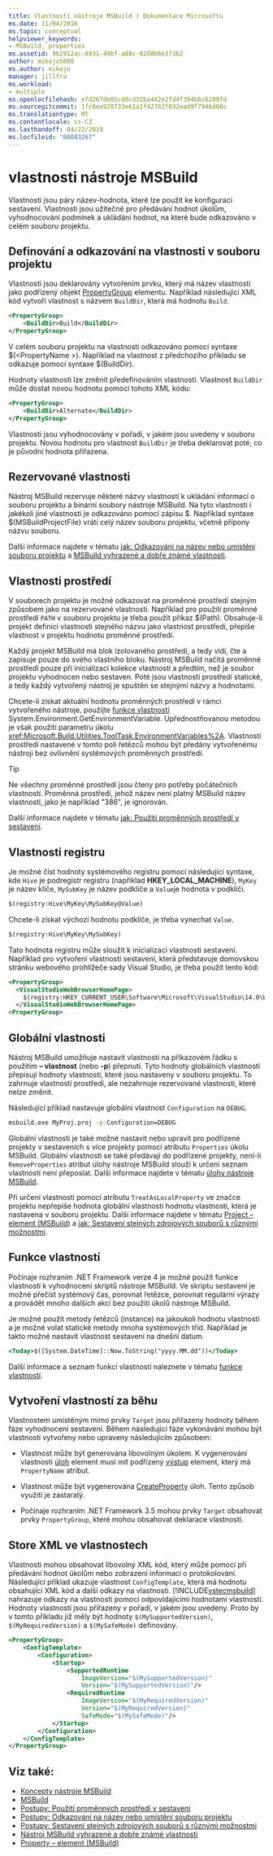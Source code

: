```yaml
---
title: Vlastnosti nástroje MSBuild | Dokumentace Microsoftu
ms.date: 11/04/2016
ms.topic: conceptual
helpviewer_keywords:
- MSBuild, properties
ms.assetid: 962912ac-8931-49bf-a88c-0200b6e37362
author: mikejo5000
ms.author: mikejo
manager: jillfra
ms.workload:
- multiple
ms.openlocfilehash: efd267de85cd8cd32ba442e2fd4f394b6c6209fd
ms.sourcegitcommit: 1fc6ee928733e61a1f42782f832ead9f7946d00c
ms.translationtype: MT
ms.contentlocale: cs-CZ
ms.lasthandoff: 04/22/2019
ms.locfileid: "60083267"
---
```

# <a name="msbuild-properties"></a>vlastnosti nástroje MSBuild
Vlastnosti jsou páry název-hodnota, které lze použít ke konfiguraci sestavení. Vlastnosti jsou užitečné pro předávání hodnot úkolům, vyhodnocování podmínek a ukládání hodnot, na které bude odkazováno v celém souboru projektu.

## <a name="define-and-reference-properties-in-a-project-file"></a>Definování a odkazování na vlastnosti v souboru projektu
 Vlastnosti jsou deklarovány vytvořením prvku, který má název vlastnosti jako podřízený objekt [PropertyGroup](../msbuild/propertygroup-element-msbuild.md) elementu. Například následující XML kód vytvoří vlastnost s názvem `BuildDir`, která má hodnotu `Build`.

```xml
<PropertyGroup>
    <BuildDir>Build</BuildDir>
</PropertyGroup>
```

 V celém souboru projektu na vlastnosti odkazováno pomocí syntaxe $(\<PropertyName >). Například na vlastnost z předchozího příkladu se odkazuje pomocí syntaxe $(BuildDir).

 Hodnoty vlastnosti lze změnit předefinováním vlastnosti. Vlastnost `BuildDir` může dostat novou hodnotu pomocí tohoto XML kódu:

```xml
<PropertyGroup>
    <BuildDir>Alternate</BuildDir>
</PropertyGroup>
```

 Vlastnosti jsou vyhodnocovány v pořadí, v jakém jsou uvedeny v souboru projektu. Novou hodnotu pro vlastnost `BuildDir` je třeba deklarovat poté, co je původní hodnota přiřazena.

## <a name="reserved-properties"></a>Rezervované vlastnosti
 Nástroj MSBuild rezervuje některé názvy vlastností k ukládání informací o souboru projektu a binární soubory nástroje MSBuild. Na tyto vlastnosti i jakékoli jiné vlastnosti je odkazováno pomocí zápisu $. Například syntaxe $(MSBuildProjectFile) vrátí celý název souboru projektu, včetně přípony názvu souboru.

 Další informace najdete v tématu [jak: Odkazování na název nebo umístění souboru projektu](../msbuild/how-to-reference-the-name-or-location-of-the-project-file.md) a [MSBuild vyhrazené a dobře známé vlastnosti](../msbuild/msbuild-reserved-and-well-known-properties.md).

## <a name="environment-properties"></a>Vlastnosti prostředí
 V souborech projektu je možné odkazovat na proměnné prostředí stejným způsobem jako na rezervované vlastnosti. Například pro použití proměnné prostředí `PATH` v souboru projektu je třeba použít příkaz $(Path). Obsahuje-li projekt definici vlastnosti stejného názvu jako vlastnost prostředí, přepíše vlastnost v projektu hodnotu proměnné prostředí.

 Každý projekt MSBuild má blok izolovaného prostředí, a tedy vidí, čte a zapisuje pouze do svého vlastního bloku.  Nástroj MSBuild načítá proměnné prostředí pouze při inicializaci kolekce vlastností a předtím, než je soubor projektu vyhodnocen nebo sestaven. Poté jsou vlastnosti prostředí statické, a tedy každý vytvořený nástroj je spuštěn se stejnými názvy a hodnotami.

 Chcete-li získat aktuální hodnotu proměnných prostředí v rámci vytvořeného nástroje, použijte [funkce vlastností](../msbuild/property-functions.md) System.Environment.GetEnvironmentVariable. Upřednostňovanou metodou je však použití parametru úkolu <xref:Microsoft.Build.Utilities.ToolTask.EnvironmentVariables%2A>. Vlastnosti prostředí nastavené v tomto poli řetězců mohou být předány vytvořenému nástroji bez ovlivnění systémových proměnných prostředí.

> [!TIP]
>  Ne všechny proměnné prostředí jsou čteny pro potřeby počátečních vlastností. Proměnná prostředí, jehož název není platný MSBuild název vlastnosti, jako je například "386", je ignorován.

 Další informace najdete v tématu [jak: Použití proměnných prostředí v sestavení](../msbuild/how-to-use-environment-variables-in-a-build.md).

## <a name="registry-properties"></a>Vlastnosti registru
 Je možné číst hodnoty systémového registru pomocí následující syntaxe, kde `Hive` je podregistr registru (například **HKEY_LOCAL_MACHINE**), `MyKey` je název klíče, `MySubKey` je název podklíče a `Value`je hodnota v podklíči.

```xml
$(registry:Hive\MyKey\MySubKey@Value)
```

 Chcete-li získat výchozí hodnotu podklíče, je třeba vynechat `Value`.

```xml
$(registry:Hive\MyKey\MySubKey)
```

 Tato hodnota registru může sloužit k inicializaci vlastnosti sestavení. Například pro vytvoření vlastnosti sestavení, která představuje domovskou stránku webového prohlížeče sady Visual Studio, je třeba použít tento kód:

```xml
<PropertyGroup>
  <VisualStudioWebBrowserHomePage>
    $(registry:HKEY_CURRENT_USER\Software\Microsoft\VisualStudio\14.0\WebBrowser@HomePage)
  </VisualStudioWebBrowserHomePage>
<PropertyGroup>
```

## <a name="global-properties"></a>Globální vlastnosti
 Nástroj MSBuild umožňuje nastavit vlastnosti na příkazovém řádku s použitím **– vlastnost** (nebo **-p**) přepnutí. Tyto hodnoty globálních vlastností přepisují hodnoty vlastností, které jsou nastaveny v souboru projektu. To zahrnuje vlastnosti prostředí, ale nezahrnuje rezervované vlastnosti, které nelze změnit.

 Následující příklad nastavuje globální vlastnost `Configuration` na `DEBUG`.

```cmd
msbuild.exe MyProj.proj -p:Configuration=DEBUG
```

 Globální vlastnosti je také možné nastavit nebo upravit pro podřízené projekty v sestaveních s více projekty pomocí atributu `Properties` úkolu MSBuild. Globální vlastnosti se také předávají do podřízené projekty, není-li `RemoveProperties` atribut úlohy nástroje MSBuild slouží k určení seznam vlastností není přeposlat. Další informace najdete v tématu [úlohy nástroje MSBuild](../msbuild/msbuild-task.md).

 Při určení vlastnosti pomocí atributu `TreatAsLocalProperty` ve značce projektu nepřepíše hodnota globální vlastnosti hodnotu vlastnosti, která je nastavena v souboru projektu. Další informace najdete v tématu [Project – element (MSBuild)](../msbuild/project-element-msbuild.md) a [jak: Sestavení stejných zdrojových souborů s různými možnostmi](../msbuild/how-to-build-the-same-source-files-with-different-options.md).

## <a name="property-functions"></a>Funkce vlastností
 Počínaje rozhraním .NET Framework verze 4 je možné použít funkce vlastností k vyhodnocení skriptů nástroje MSBuild. Ve skriptu sestavení je možné přečíst systémový čas, porovnat řetězce, porovnat regulární výrazy a provádět mnoho dalších akcí bez použití úkolů nástroje MSBuild.

 Je možné použít metody řetězců (instance) na jakoukoli hodnotu vlastnosti a je možné volat statické metody mnoha systémových tříd. Například je takto možné nastavit vlastnost sestavení na dnešní datum.

```xml
<Today>$([System.DateTime]::Now.ToString("yyyy.MM.dd"))</Today>
```

 Další informace a seznam funkcí vlastností naleznete v tématu [funkce vlastností](../msbuild/property-functions.md).

## <a name="create-properties-during-execution"></a>Vytvoření vlastností za běhu
 Vlastnostem umístěným mimo prvky `Target` jsou přiřazeny hodnoty během fáze vyhodnocení sestavení. Během následující fáze vykonávání mohou být vlastnosti vytvořeny nebo upraveny následujícím způsobem:

- Vlastnost může být generována libovolným úkolem. K vygenerování vlastnosti [úloh](../msbuild/task-element-msbuild.md) element musí mít podřízený [výstup](../msbuild/output-element-msbuild.md) element, který má `PropertyName` atribut.

- Vlastnost může být vygenerována [CreateProperty](../msbuild/createproperty-task.md) úloh. Tento způsob využití je zastaralý.

- Počínaje rozhraním .NET Framework 3.5 mohou prvky `Target` obsahovat prvky `PropertyGroup`, které mohou obsahovat deklarace vlastností.

## <a name="store-xml-in-properties"></a>Store XML ve vlastnostech
 Vlastnosti mohou obsahovat libovolný XML kód, který může pomoci při předávání hodnot úkolům nebo zobrazení informací o protokolování. Následující příklad ukazuje vlastnost `ConfigTemplate`, která má hodnotu obsahující XML kód a další odkazy na vlastnosti. [!INCLUDE[vstecmsbuild](../extensibility/internals/includes/vstecmsbuild_md.md)] nahrazuje odkazy na vlastnosti pomocí odpovídajícími hodnotami vlastností. Hodnoty vlastností jsou přiřazeny v pořadí, v jakém jsou uvedeny. Proto by v tomto příkladu již měly být hodnoty `$(MySupportedVersion)`, `$(MyRequiredVersion)` a `$(MySafeMode)` definovány.

```xml
<PropertyGroup>
    <ConfigTemplate>
        <Configuration>
            <Startup>
                <SupportedRuntime
                    ImageVersion="$(MySupportedVersion)"
                    Version="$(MySupportedVersion)"/>
                <RequiredRuntime
                    ImageVersion="$(MyRequiredVersion)"
                    Version="$(MyRequiredVersion)"
                    SafeMode="$(MySafeMode)"/>
            </Startup>
        </Configuration>
    </ConfigTemplate>
</PropertyGroup>
```

## <a name="see-also"></a>Viz také:
- [Koncepty nástroje MSBuild](../msbuild/msbuild-concepts.md)
- [MSBuild](../msbuild/msbuild.md)
- [Postupy: Použití proměnných prostředí v sestavení](../msbuild/how-to-use-environment-variables-in-a-build.md)
- [Postupy: Odkazování na název nebo umístění souboru projektu](../msbuild/how-to-reference-the-name-or-location-of-the-project-file.md)
- [Postupy: Sestavení stejných zdrojových souborů s různými možnostmi](../msbuild/how-to-build-the-same-source-files-with-different-options.md)
- [Nástroj MSBuild vyhrazené a dobře známé vlastnosti](../msbuild/msbuild-reserved-and-well-known-properties.md)
- [Property – element (MSBuild)](../msbuild/property-element-msbuild.md)
